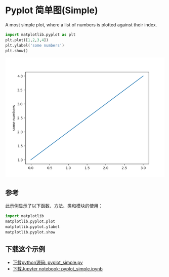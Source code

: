 # Pyplot 简单图(Simple)

A most simple plot, where a list of numbers is plotted against their index.

```python
import matplotlib.pyplot as plt
plt.plot([1,2,3,4])
plt.ylabel('some numbers')
plt.show()
```

![简单图示例](/static/images/gallery/sphx_glr_pyplot_simple_001.png)

## 参考

此示例显示了以下函数、方法、类和模块的使用：

```python
import matplotlib
matplotlib.pyplot.plot
matplotlib.pyplot.ylabel
matplotlib.pyplot.show
```

## 下载这个示例
            
- [下载python源码: pyplot_simple.py](https://matplotlib.org/_downloads/pyplot_simple.py)
- [下载Jupyter notebook: pyplot_simple.ipynb](https://matplotlib.org/_downloads/pyplot_simple.ipynb)